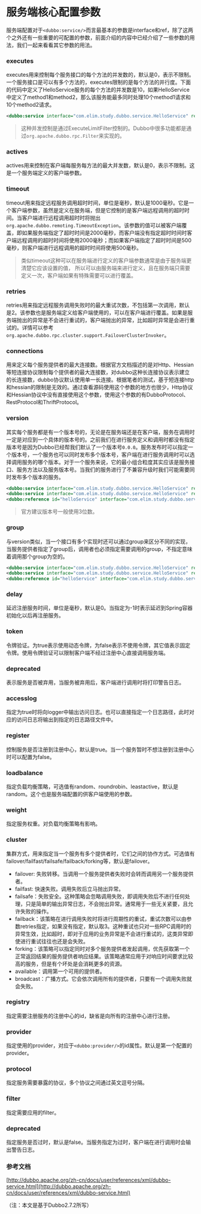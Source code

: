 # 服务端核心配置参数

服务端配置对于`<dubbo:service/>`而言最基本的参数是interface和ref，除了这两个之外还有一些重要的可配置的参数，前面介绍的内容中已经介绍了一些参数的用法，我们一起来看看其它参数的用法。

### executes

executes用来控制每个服务接口的每个方法的并发数的，默认是0，表示不限制。一个服务接口是可以有多个方法的，executes限制的是每个方法的并行度。下面的代码中定义了HelloService服务的每个方法的并发数是10，如果HelloService中定义了method1和method2，那么该服务能最多同时处理10个method1请求和10个method2请求。

```xml
<dubbo:service interface="com.elim.study.dubbo.service.HelloService" ref="helloService" executes="10" />
```

> 这种并发控制是通过ExecuteLimitFilter控制的。Dubbo中很多功能都是通过`org.apache.dubbo.rpc.Filter`来实现的。

### actives

actives用来控制在客户端每服务每方法的最大并发数，默认是0，表示不限制。这是一个服务端定义的客户端参数。

### timeout

timeout用来指定远程服务调用超时时间，单位是毫秒，默认是1000毫秒。它是一个客户端参数，虽然是定义在服务端，但是它控制的是客户端远程调用的超时时间。当客户端进行远程调用超时时将抛出`org.apache.dubbo.remoting.TimeoutException`。该参数的值可以被客户端覆盖，即如果服务端指定了超时时间是2000毫秒，而客户端没有指定超时时间时客户端远程调用的超时时间将使用2000毫秒；而如果客户端指定了超时时间是500毫秒，则客户端进行远程调用的超时时间将使用500毫秒。

> 类似timeout这种可以在服务端进行定义的客户端参数通常是由于服务端更清楚它应该设置的值，
所以可以由服务端来进行定义，且在服务端只需要定义一次，客户端如果有特殊需要可以进行覆盖。
### retries

retries用来指定远程服务调用失败时的最大重试次数，不包括第一次调用，默认是2。该参数也是服务端定义给客户端使用的，可以在客户端进行覆盖。如果是服务端抛出的异常是不会进行重试的，客户端抛出的异常，比如超时异常是会进行重试的。详情可以参考`org.apache.dubbo.rpc.cluster.support.FailoverClusterInvoker`。

### connections

用来定义每个服务提供者的最大连接数。根据官方文档描述的是对Http、Hessian等短连接协议限制每个提供者的最大连接数，对dubbo这种长连接协议表示建立的长连接数，dubbo协议默认使用单一长连接。根据笔者的测试，基于短连接http和hessian的限制是无效的。通过查看源码使用这个参数的地方也很少，Http协议和Hessian协议中没有直接使用这个参数，使用这个参数的有DubboProtocol、RestProtocol和ThriftProtocol。

### version

其实每个服务都是有一个版本号的，无论是在服务端还是在客户端，服务在调用时一定是对应到一个具体的版本号的。之前我们在进行服务定义和调用时都没有指定版本号是因为Dubbo已经帮我们默认了一个版本号`0.0.0`。服务发布时可以指定一个版本号，一个服务也可以同时发布多个版本号，客户端在进行服务调用时可以选择调用服务的哪个版本。对于一个服务来说，它的最小组合粒度其实应该是服务接口、服务方法以及服务版本号。当我们的服务进行了不兼容升级时我们可能需要同时发布多个版本的服务。

```xml
<dubbo:service interface="com.elim.study.dubbo.service.HelloService" ref="helloService" version="1.0.0" />
<dubbo:service interface="com.elim.study.dubbo.service.HelloService" ref="helloService2" version="1.0.1" />
<dubbo:reference id="helloService" interface="com.elim.study.dubbo.service.HelloService" version="1.0.1" />
```

> 官方建议版本号一般使用3位数。

### group

与version类似，当一个接口有多个实现时还可以通过group来区分不同的实现，当服务提供者指定了group后，调用者也必须指定需要调用的group，不指定意味着调用那个group为空的。

```xml
<dubbo:service interface="com.elim.study.dubbo.service.HelloService" ref="helloService" group="A" />
<dubbo:service interface="com.elim.study.dubbo.service.HelloService" ref="helloService2" group="B" />
<dubbo:reference id="helloService" interface="com.elim.study.dubbo.service.HelloService" group="A"/>
```

### delay

延迟注册服务时间，单位是毫秒，默认是0。当指定为-1时表示延迟到Spring容器初始化以后再注册服务。

### token

令牌验证。为true表示使用动态令牌，为false表示不使用令牌，其它值表示固定令牌。使用令牌验证可以限制客户端不经过注册中心直接调用服务端。

### deprecated

表示服务是否被弃用，当服务被弃用后，客户端进行调用时将打印警告日志。

### accesslog

指定为true时将向logger中输出访问日志。也可以直接指定一个日志路径，此时对应的访问日志将输出到指定的日志路径文件中。

### register

控制服务是否注册到注册中心，默认是true。当一个服务暂时不想注册到注册中心时可以配置为false。

### loadbalance

指定负载均衡策略，可选值有random、roundrobin、leastactive，默认是random。这个也是服务端配置的供客户端使用的参数。

### weight

指定服务权重。对负载均衡策略有影响。

### cluster

集群方式，用来指定当一个服务有多个提供者时，它们之间的协作方式。可选值有failover/failfast/failsafe/failback/forking等，默认是failover。
* failover: 失败转移。当调用一个服务提供者失败时会转而调用另一个服务提供者。
* failfast: 快速失败。调用失败后立马抛出异常。
* failsafe：失败安全。这种策略会忽略调用失败，即调用失败后不进行任何处理，只是简单的输出异常日志，不会抛出异常。通常用于一些无关紧要，且允许失败的操作。
* failback：该策略在进行调用失败时将进行周期性的重试，重试次数可以由参数retries指定，如果没有指定，默认取3。这种重试也只对一些RPC调用时的异常生效，比如超时，即对于应用的业务异常是不会进行重试的，这类异常即使进行重试往往也还是会失败。
* forking：该策略可以指定同时对多个服务提供者发起调用，优先获取第一个正常返回结果的服务提供者响应结果。该策略通常应用于对响应时间要求比较高的服务，但是有个坏处是会消耗更多的资源。
* available：调用第一个可用的提供者。
* broadcast：广播方式。它会依次调用所有的提供者，只要有一个调用失败就会失败。

### registry

指定需要注册服务的注册中心的id，缺省是向所有的注册中心进行注册。

### provider

指定使用的provider，对应于`<dubbo:provider/>`的id属性。默认是第一个配置的provider。

### protocol

指定服务需要暴露的协议，多个协议之间通过英文逗号分隔。

### filter

指定需要应用的filter。

### deprecated

指定服务是否过时，默认是false。当服务指定为过时，客户端在进行调用时会输出警告日志。

### 参考文档

[http://dubbo.apache.org/zh-cn/docs/user/references/xml/dubbo-service.html](http://dubbo.apache.org/zh-cn/docs/user/references/xml/dubbo-service.html)

（注：本文是基于Dubbo2.7.2所写）
